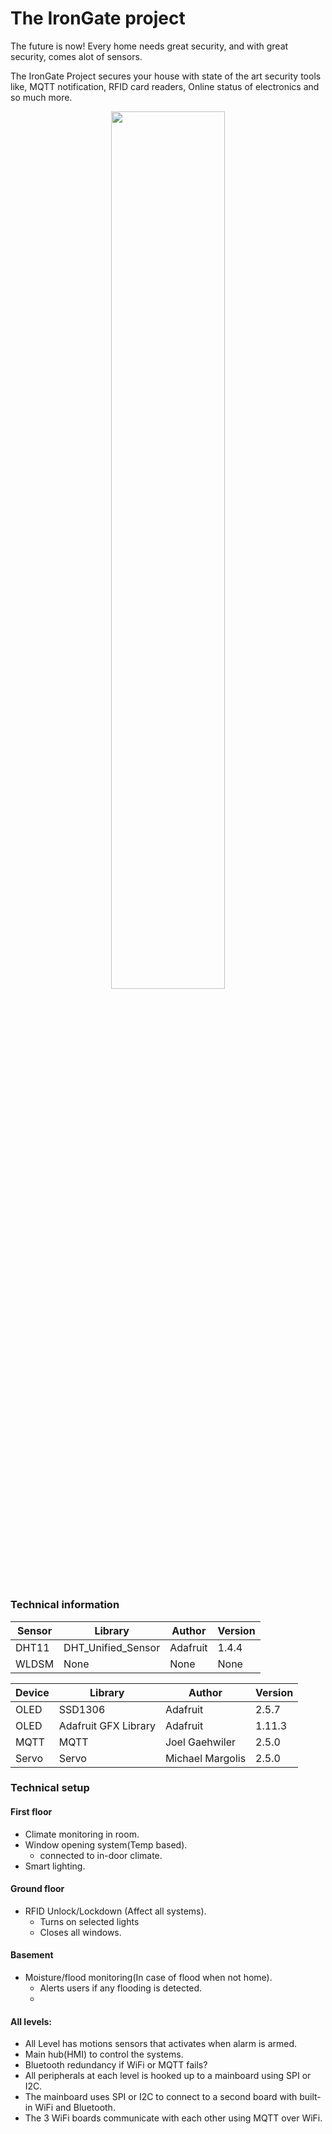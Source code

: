 # The IronGate project

The future is now! Every home needs great security, and with great security, comes alot of sensors.

The IronGate Project secures your house with state of the art security tools like, MQTT notification, RFID card readers, Online status of electronics and so much more.

 <center><img style="width: 60%;" src="https://blog.gemalto.com/wp-content/uploads/2018/10/IoT-Home-Security.jpg"/></center>


#

### Technical information
 
| Sensor | Library | Author  | Version |
|--------|---------|---------|---------|
| DHT11  | DHT_Unified_Sensor| Adafruit | 1.4.4 |
| WLDSM  | None    | None    |  None   |

| Device | Library | Author  | Version |
|--------|---------|---------|---------|
| OLED   |   SSD1306 | Adafruit | 2.5.7 |
| OLED   | Adafruit GFX Library| Adafruit | 1.11.3 |
| MQTT   | MQTT | Joel Gaehwiler | 2.5.0 |
| Servo  | Servo| Michael Margolis | 2.5.0 |

### Technical setup

#### First floor
- Climate monitoring in room.
- Window opening system(Temp based).
    - connected to in-door climate.
- Smart lighting.

#### Ground floor
- RFID Unlock/Lockdown (Affect all systems).
    - Turns on selected lights
    - Closes all windows.

#### Basement

- Moisture/flood monitoring(In case of flood when not home).
    - Alerts users if any flooding is detected.
    - 


#### All levels:
- All Level has motions sensors that activates when alarm is armed.
- Main hub(HMI) to control the systems.
- Bluetooth redundancy if WiFi or MQTT fails?
- All peripherals at each level is hooked up to a mainboard using SPI or I2C.
- The mainboard uses SPI or I2C to connect to a second board with built-in WiFi and Bluetooth.
- The 3 WiFi boards communicate with each other using MQTT over WiFi. 

